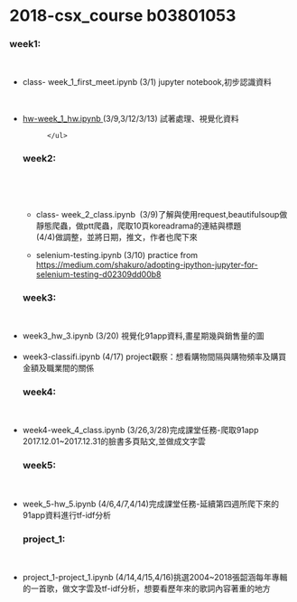 # 2018-csx_course b03801053
###  week1: 
          <ul>
          <li><p>class- week_1_first_meet.ipynb (3/1) jupyter notebook,初步認識資料</p></li>
          <li><p>
          <a href="https://github.com/janeru/b3801053csx/blob/master/week_1/week_1_hw.ipynb">hw-week_1_hw.ipynb </a>
          (3/9,3/12/3/13) 試著處理、視覺化資料</p></li>
     
          </ul>
###  week2:
          <ul>
          <li><p>class- week_2_class.ipynb  (3/9)了解與使用request,beautifulsoup做靜態爬蟲，做ptt爬蟲，爬取10頁koreadrama的連結與標題       
          (4/4)做調整，並將日期，推文，作者也爬下來</p></li>
          <li>
          selenium-testing.ipynb (3/10)
          practice from https://medium.com/shakuro/adopting-ipython-jupyter-for-selenium-testing-d02309dd00b8</li>
          </ul>
###  week3:
         <li>week3_hw_3.ipynb (3/20) 視覺化91app資料,畫星期幾與銷售量的圖</li>
         <li>week3-classifi.ipynb (4/17) project觀察：想看購物間隔與購物頻率及購買金額及職業間的關係</li>
###  week4:         
         
         <li>week4-week_4_class.ipynb (3/26,3/28)完成課堂任務-爬取91app 2017.12.01~2017.12.31的臉書多頁貼文,並做成文字雲</li>
###  week5:
         <li>week_5-hw_5.ipynb (4/6,4/7,4/14)完成課堂任務-延續第四週所爬下來的91app資料進行tf-idf分析</li>
###  project_1: 
         <li>project_1-project_1.ipynb (4/14,4/15,4/16)挑選2004~2018張韶涵每年專輯的一首歌，做文字雲及tf-idf分析，想要看歷年來的歌詞內容著重的地方</li>
         
